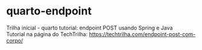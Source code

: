 # quarto-endpoint
Trilha inicial - quarto tutorial: endpoint POST usando Spring e Java <br>
Tutorial na página do TechTrilha: https://techtrilha.com/endpoint-post-com-corpo/
